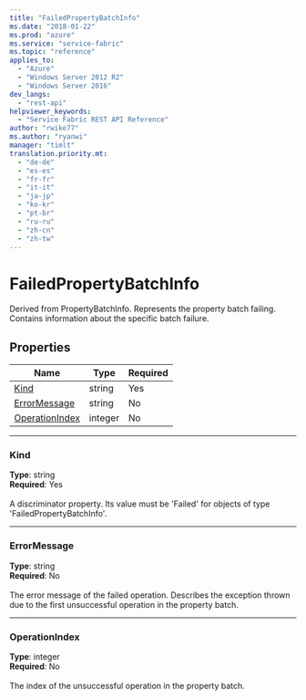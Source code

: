 ```yaml
---
title: "FailedPropertyBatchInfo"
ms.date: "2018-01-22"
ms.prod: "azure"
ms.service: "service-fabric"
ms.topic: "reference"
applies_to: 
  - "Azure"
  - "Windows Server 2012 R2"
  - "Windows Server 2016"
dev_langs: 
  - "rest-api"
helpviewer_keywords: 
  - "Service Fabric REST API Reference"
author: "rwike77"
ms.author: "ryanwi"
manager: "timlt"
translation.priority.mt: 
  - "de-de"
  - "es-es"
  - "fr-fr"
  - "it-it"
  - "ja-jp"
  - "ko-kr"
  - "pt-br"
  - "ru-ru"
  - "zh-cn"
  - "zh-tw"
---
```

# FailedPropertyBatchInfo

Derived from PropertyBatchInfo. Represents the property batch failing. Contains information about the specific batch failure.

## Properties

| Name | Type | Required |
| --- | --- | --- |
| [Kind](#kind) | string | Yes |
| [ErrorMessage](#errormessage) | string | No |
| [OperationIndex](#operationindex) | integer | No |

____
### Kind
__Type__: string <br/>
__Required__: Yes <br/>
<br/>
A discriminator property. Its value must be 'Failed' for objects of type 'FailedPropertyBatchInfo'.

____
### ErrorMessage
__Type__: string <br/>
__Required__: No<br/>
<br/>
The error message of the failed operation. Describes the exception thrown due to the first unsuccessful operation in the property batch.

____
### OperationIndex
__Type__: integer <br/>
__Required__: No<br/>
<br/>
The index of the unsuccessful operation in the property batch.

